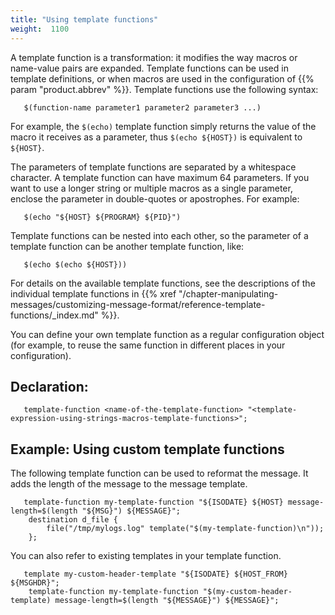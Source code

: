 ```yaml
---
title: "Using template functions"
weight:  1100
---
```

<!-- DISCLAIMER: This file is based on the syslog-ng Open Source Edition documentation https://github.com/balabit/syslog-ng-ose-guides/commit/2f4a52ee61d1ea9ad27cb4f3168b95408fddfdf2 and is used under the terms of The syslog-ng Open Source Edition Documentation License. The file has been modified by Axoflow. -->

A template function is a transformation: it modifies the way macros or name-value pairs are expanded. Template functions can be used in template definitions, or when macros are used in the configuration of {{% param "product.abbrev" %}}. Template functions use the following syntax:

```shell
   $(function-name parameter1 parameter2 parameter3 ...)
```

For example, the `$(echo)` template function simply returns the value of the macro it receives as a parameter, thus `$(echo ${HOST})` is equivalent to `${HOST}`.

The parameters of template functions are separated by a whitespace character. A template function can have maximum 64 parameters. If you want to use a longer string or multiple macros as a single parameter, enclose the parameter in double-quotes or apostrophes. For example:

```shell
   $(echo "${HOST} ${PROGRAM} ${PID}")
```

Template functions can be nested into each other, so the parameter of a template function can be another template function, like:

```shell
   $(echo $(echo ${HOST}))
```

For details on the available template functions, see the descriptions of the individual template functions in {{% xref "/chapter-manipulating-messages/customizing-message-format/reference-template-functions/_index.md" %}}.

You can define your own template function as a regular configuration object (for example, to reuse the same function in different places in your configuration).


## Declaration:

```shell
   template-function <name-of-the-template-function> "<template-expression-using-strings-macros-template-functions>";
```



## Example: Using custom template functions

The following template function can be used to reformat the message. It adds the length of the message to the message template.

```shell
   template-function my-template-function "${ISODATE} ${HOST} message-length=$(length "${MSG}") ${MESSAGE}";
    destination d_file {
        file("/tmp/mylogs.log" template("$(my-template-function)\n"));
    };
```

You can also refer to existing templates in your template function.

```shell
   template my-custom-header-template "${ISODATE} ${HOST_FROM} ${MSGHDR}";
    template-function my-template-function "$(my-custom-header-template) message-length=$(length "${MESSAGE}") ${MESSAGE}";
```

